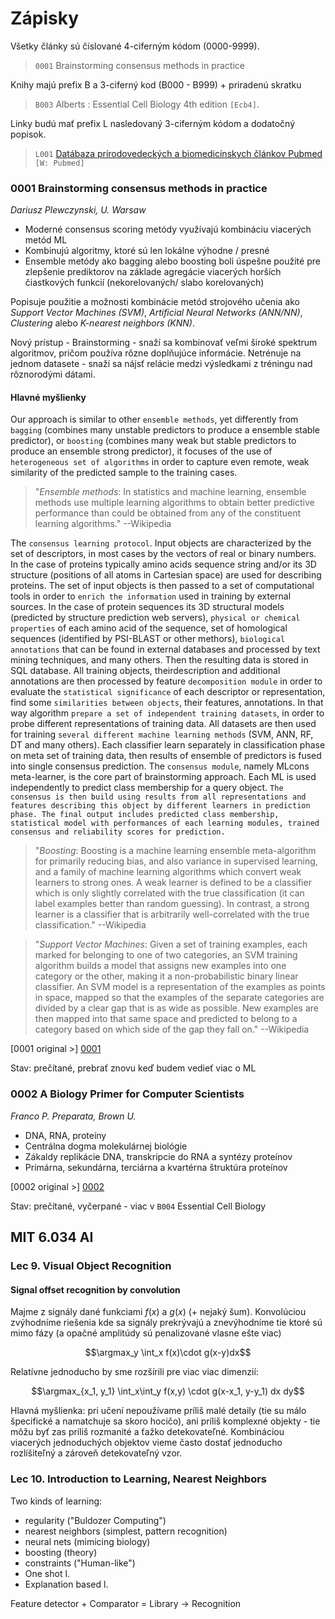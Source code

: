 Zápisky
=========

Všetky články sú číslované 4-ciferným kódom (0000-9999).
> `0001` Brainstorming consensus methods in practice

Knihy majú prefix B a 3-ciferný kod (B000 - B999) + priradenú skratku
> `B003` Alberts : Essential Cell Biology 4th edition `[Ecb4]`.

Linky budú mať prefix L nasledovaný 3-ciferným kódom a dodatočný popisok.

> `L001` [Datábaza prírodovedeckých a biomedicínskych článkov Pubmed](http://www.ncbi.nlm.nih.gov/pubmed) `[W: Pubmed]`

### 0001 Brainstorming consensus methods in practice

*Dariusz Plewczynski, U. Warsaw*

 * Moderné consensus scoring metódy využívajú kombináciu viacerých metód ML
 * Kombinujú algoritmy, ktoré sú len lokálne výhodne / presné
 * Ensemble metódy ako bagging alebo boosting boli úspešne použité pre zlepšenie prediktorov na základe agregácie viacerých horších čiastkových funkcií (nekorelovaných/ slabo korelovaných)

Popisuje použitie a možnosti kombinácie metód strojového učenia ako *Support Vector Machines (SVM)*, *Artificial Neural Networks (ANN/NN)*, *Clustering* alebo *K-nearest neighbors (KNN)*.

Nový prístup - Brainstorming - snaží sa kombinovať veľmi široké spektrum algoritmov, pričom používa rôzne doplňujúce informácie. Netrénuje na jednom datasete - snaží sa nájsť relácie medzi výsledkami z tréningu nad rôznorodými dátami.

#### Hlavné myšlienky

Our approach is similar to other `ensemble methods`, yet differently from `bagging` (combines
many unstable predictors to produce a ensemble stable predictor), or `boosting` (combines
many weak but stable predictors to produce an ensemble strong predictor), it focuses of the
use of `heterogeneous set of algorithms` in order to capture even remote, weak similarity of
the predicted sample to the training cases.

> "*Ensemble methods*: In statistics and machine learning, ensemble methods use multiple learning algorithms to obtain better predictive performance than could be obtained from any of the constituent learning algorithms."
> --Wikipedia

The `consensus learning protocol`. Input objects are characterized by the set of
descriptors, in most cases by the vectors of real or binary numbers. In the case of proteins
typically amino acids sequence string and/or its 3D structure (positions of all atoms in
Cartesian space) are used for describing proteins. The set of input objects is then passed to a
set of computational tools in order to `enrich the information` used in training by external
sources. In the case of protein sequences its 3D structural models (predicted by structure
prediction web servers), `physical or chemical properties` of each amino acid of the sequence,
set of homological sequences (identified by PSI-BLAST or other methors), `biological annotations` that can be found in external databases and processed by text mining techniques,
and many others. Then the resulting data is stored in SQL database. All training objects, theirdescription and additional annotations are then processed by feature `decomposition module`
in order to evaluate the `statistical significance` of each descriptor or representation, find some
`similarities between objects`, their features, annotations. In that way algorithm `prepare a set of independent training datasets`, in order to probe different representations of training data.
All datasets are then used for training `several different machine learning methods` (SVM,
ANN, RF, DT and many others). Each classifier learn separately in classification phase on
meta set of training data, then results of ensemble of predictors is fused into single consensus
prediction. The `consensus module`, namely MLcons meta-learner, is the core part of
brainstorming approach. Each ML is used independently to predict class membership for a
query object. `The consensus is then build using results from all representations and features describing this object by different learners in prediction phase. The final output includes predicted class membership, statistical model with performances of each learning modules, trained consensus and reliability scores for prediction.`

> "*Boosting*: Boosting is a machine learning ensemble meta-algorithm for primarily reducing bias, and also variance in supervised learning, and a family of machine learning algorithms which convert weak learners to strong ones. A weak learner is defined to be a classifier which is only slightly correlated with the true classification (it can label examples better than random guessing). In contrast, a strong learner is a classifier that is arbitrarily well-correlated with the true classification."
> --Wikipedia

> "*Support Vector Machines*: Given a set of training examples, each marked for belonging to one of two categories, an SVM training algorithm builds a model that assigns new examples into one category or the other, making it a non-probabilistic binary linear classifier. An SVM model is a representation of the examples as points in space, mapped so that the examples of the separate categories are divided by a clear gap that is as wide as possible. New examples are then mapped into that same space and predicted to belong to a category based on which side of the gap they fall on."
> --Wikipedia

[0001 original >] [0001]

Stav: prečítané, prebrať znovu keď budem vedieť viac o ML

### 0002 A Biology Primer for Computer Scientists

*Franco P. Preparata, Brown U.*

 * DNA, RNA, proteíny
 * Centrálna dogma molekulárnej biológie
 * Zákaldy replikácie DNA, transkripcie do RNA a syntézy proteínov
 * Primárna, sekundárna, terciárna a kvartérna štruktúra proteínov

[0002 original >] [0002]

Stav: prečítané, vyčerpané - viac v `B004` Essential Cell Biology


[0001]: http://arxiv.org/pdf/0910.0949
[0002]: https://cs.brown.edu/courses/csci1810/bioprimer.pdf

## MIT 6.034 AI

### Lec 9. Visual Object Recognition

#### Signal offset recognition by convolution
Majme z signály dané funkciami $f(x)$ a $g(x)$ (+ nejaký šum). Konvolúciou zvýhodníme riešenia kde sa signály prekrývajú a znevýhodníme tie ktoré sú mimo fázy (a opačné amplitúdy sú penalizované vlasne ešte viac)

$$\argmax_y \int_x f(x)\cdot g(x-y)dx$$

Relatívne jednoducho by sme rozšírili pre viac viac dimenzií:

$$\argmax_{x_1, y_1} \int_x\int_y f(x,y) \cdot g(x-x_1, y-y_1) dx dy$$

Hlavná myšlienka: pri učení nepoužívame príliš malé detaily (tie su málo špecifické a namatchuje sa skoro hocičo), ani príliš komplexné objekty - tie môžu byť zas príliš rozmanité a ťažko detekovateľné. Kombináciou viacerých jednoduchých objektov vieme často dostať jednoducho rozlíšiteľný a zároveň detekovateľný vzor.

### Lec 10. Introduction to Learning, Nearest Neighbors

Two kinds of learning:

 * regularity ("Buldozer Computing")
  * nearest neighbors (simplest, pattern recognition)
  * neural nets (mimicing biology)
  * boosting (theory)
 * constraints ("Human-like")
  * One shot l.
  * Explanation based l.

Feature detector + Comparator = Library -> Recognition
